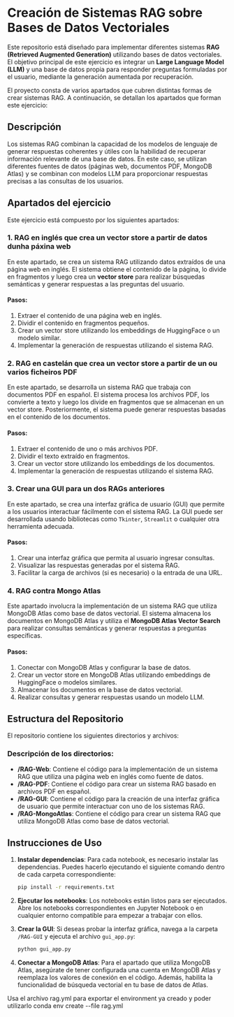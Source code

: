# Creación de Sistemas RAG sobre Bases de Datos Vectoriales

Este repositorio está diseñado para implementar diferentes sistemas **RAG (Retrieved Augmented Generation)** utilizando bases de datos vectoriales. El objetivo principal de este ejercicio es integrar un **Large Language Model (LLM)** y una base de datos propia para responder preguntas formuladas por el usuario, mediante la generación aumentada por recuperación.

El proyecto consta de varios apartados que cubren distintas formas de crear sistemas RAG. A continuación, se detallan los apartados que forman este ejercicio:

## Descripción

Los sistemas RAG combinan la capacidad de los modelos de lenguaje de generar respuestas coherentes y útiles con la habilidad de recuperar información relevante de una base de datos. En este caso, se utilizan diferentes fuentes de datos (páginas web, documentos PDF, MongoDB Atlas) y se combinan con modelos LLM para proporcionar respuestas precisas a las consultas de los usuarios.

## Apartados del ejercicio

Este ejercicio está compuesto por los siguientes apartados:

### 1. RAG en inglés que crea un vector store a partir de datos dunha páxina web

En este apartado, se crea un sistema RAG utilizando datos extraídos de una página web en inglés. El sistema obtiene el contenido de la página, lo divide en fragmentos y luego crea un **vector store** para realizar búsquedas semánticas y generar respuestas a las preguntas del usuario.

#### Pasos:
1. Extraer el contenido de una página web en inglés.
2. Dividir el contenido en fragmentos pequeños.
3. Crear un vector store utilizando los embeddings de HuggingFace o un modelo similar.
4. Implementar la generación de respuestas utilizando el sistema RAG.

### 2. RAG en castelán que crea un vector store a partir de un ou varios ficheiros PDF

En este apartado, se desarrolla un sistema RAG que trabaja con documentos PDF en español. El sistema procesa los archivos PDF, los convierte a texto y luego los divide en fragmentos que se almacenan en un vector store. Posteriormente, el sistema puede generar respuestas basadas en el contenido de los documentos.

#### Pasos:
1. Extraer el contenido de uno o más archivos PDF.
2. Dividir el texto extraído en fragmentos.
3. Crear un vector store utilizando los embeddings de los documentos.
4. Implementar la generación de respuestas utilizando el sistema RAG.

### 3. Crear una GUI para un dos RAGs anteriores

En este apartado, se crea una interfaz gráfica de usuario (GUI) que permite a los usuarios interactuar fácilmente con el sistema RAG. La GUI puede ser desarrollada usando bibliotecas como `Tkinter`, `Streamlit` o cualquier otra herramienta adecuada.

#### Pasos:
1. Crear una interfaz gráfica que permita al usuario ingresar consultas.
2. Visualizar las respuestas generadas por el sistema RAG.
3. Facilitar la carga de archivos (si es necesario) o la entrada de una URL.
   
### 4. RAG contra Mongo Atlas

Este apartado involucra la implementación de un sistema RAG que utiliza MongoDB Atlas como base de datos vectorial. El sistema almacena los documentos en MongoDB Atlas y utiliza el **MongoDB Atlas Vector Search** para realizar consultas semánticas y generar respuestas a preguntas específicas.

#### Pasos:
1. Conectar con MongoDB Atlas y configurar la base de datos.
2. Crear un vector store en MongoDB Atlas utilizando embeddings de HuggingFace o modelos similares.
3. Almacenar los documentos en la base de datos vectorial.
4. Realizar consultas y generar respuestas usando un modelo LLM.

## Estructura del Repositorio

El repositorio contiene los siguientes directorios y archivos:

### Descripción de los directorios:

- **/RAG-Web**: Contiene el código para la implementación de un sistema RAG que utiliza una página web en inglés como fuente de datos.
- **/RAG-PDF**: Contiene el código para crear un sistema RAG basado en archivos PDF en español.
- **/RAG-GUI**: Contiene el código para la creación de una interfaz gráfica de usuario que permite interactuar con uno de los sistemas RAG.
- **/RAG-MongoAtlas**: Contiene el código para crear un sistema RAG que utiliza MongoDB Atlas como base de datos vectorial.

## Instrucciones de Uso

1. **Instalar dependencias**:
    Para cada notebook, es necesario instalar las dependencias. Puedes hacerlo ejecutando el siguiente comando dentro de cada carpeta correspondiente:

    ```bash
    pip install -r requirements.txt
    ```

2. **Ejecutar los notebooks**:
    Los notebooks están listos para ser ejecutados. Abre los notebooks correspondientes en Jupyter Notebook o en cualquier entorno compatible para empezar a trabajar con ellos.

3. **Crear la GUI**:
    Si deseas probar la interfaz gráfica, navega a la carpeta `/RAG-GUI` y ejecuta el archivo `gui_app.py`:

    ```bash
    python gui_app.py
    ```

4. **Conectar a MongoDB Atlas**:
    Para el apartado que utiliza MongoDB Atlas, asegúrate de tener configurada una cuenta en MongoDB Atlas y reemplaza los valores de conexión en el código. Además, habilita la funcionalidad de búsqueda vectorial en tu base de datos de Atlas.


Usa el archivo rag.yml para exportar el environment ya creado y poder utilizarlo
conda env create --file rag.yml
